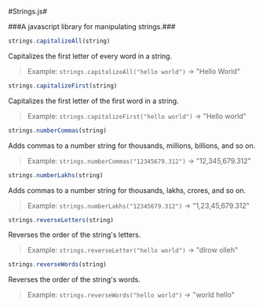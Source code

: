 #Strings.js#

###A javascript library for manipulating strings.###

```javascript
strings.capitalizeAll(string)
```

Capitalizes the first letter of every word in a string.

> Example: `strings.capitalizeAll("hello world")` &rarr; "Hello World"

```javascript
strings.capitalizeFirst(string)
```

Capitalizes the first letter of the first word in a string.

> Example: `strings.capitalizeFirst("hello world")` &rarr; "Hello world"

```javascript
strings.numberCommas(string)
```

Adds commas to a number string for thousands, millions, billions, and so on.

> Example: `strings.numberCommas("12345679.312")` &rarr; "12,345,679.312"

```javascript
strings.numberLakhs(string)
```

Adds commas to a number string for thousands, lakhs, crores, and so on.

> Example: `strings.numberLakhs("12345679.312")` &rarr; "1,23,45,679.312"

```javascript
strings.reverseLetters(string)
```

Reverses the order of the string's letters.

> Example: `strings.reverseLetter("hello world")` &rarr; "dlrow olleh"

```javascript
strings.reverseWords(string)
```

Reverses the order of the string's words.

> Example: `strings.reverseWords("hello world")` &rarr; "world hello"
